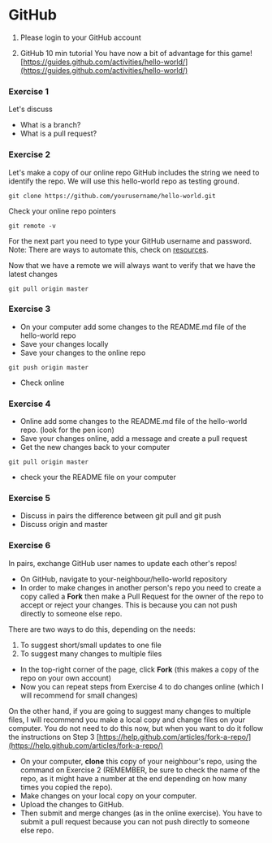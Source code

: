# GitHub

1. Please login to your GitHub account

2. GitHub 10 min tutorial
You have now a bit of advantage for this game!
[https://guides.github.com/activities/hello-world/](https://guides.github.com/activities/hello-world/)

### Exercise 1

Let's discuss

- What is a branch?
- What is a pull request?

### Exercise 2

Let's make a copy of our online repo
GitHub includes the string we need to identify the repo. We will use this hello-world repo as testing ground.

```{unix}
git clone https://github.com/yourusername/hello-world.git
```
Check your online repo pointers
```{unix}
git remote -v
```
For the next part you need to type your GitHub username and password. Note: There are ways to automate this, check on [resources](./007_resources).

Now that we have a remote we will always want to verify that we have the latest changes
```{unix}
git pull origin master
```
### Exercise 3
- On your computer add some changes to the README.md file of the hello-world repo
- Save your changes locally
- Save your changes to the online repo
```{unix}
git push origin master
```
- Check online

### Exercise 4
- Online add some changes to the README.md file of the hello-world repo. (look for the pen icon)
- Save your changes online, add a message and create a pull request
- Get the new changes back to your computer
```{unix}
git pull origin master
```
- check your the README file on your computer

### Exercise 5

- Discuss in pairs the difference between git pull and git push
- Discuss origin and master

### Exercise 6

In pairs, exchange GitHub user names to update each other's repos!

- On GitHub, navigate to your-neighbour/hello-world repository
- In order to make changes in another person's repo you need to create a copy called a **Fork** then make a Pull Request for the owner of the repo to accept or reject your changes. This is because you can not push directly to someone else repo.

There are two ways to do this, depending on the needs:
1. To suggest short/small updates to one file
2. To suggest many changes to multiple files

- In the top-right corner of the page, click **Fork** (this makes a copy of the repo on your own account)
- Now you can repeat steps from Exercise 4 to do changes online (which I will recommend for small changes)

On the other hand, if you are going to suggest many changes to multiple files, I will recommend you make a local copy and change files on your computer. You do not need to do this now, but when you want to do it follow the instructions on Step 3 [https://help.github.com/articles/fork-a-repo/](https://help.github.com/articles/fork-a-repo/)

- On your computer, **clone** this copy of your neighbour's repo, using the command on Exercise 2 (REMEMBER, be sure to check the name of the repo, as it might have a number at the end depending on how many times you copied the repo).
- Make changes on your local copy on your computer.
- Upload the changes to GitHub.
- Then submit
and merge changes (as in the online exercise).
You have to submit a pull request because you can not push directly to someone else repo.
